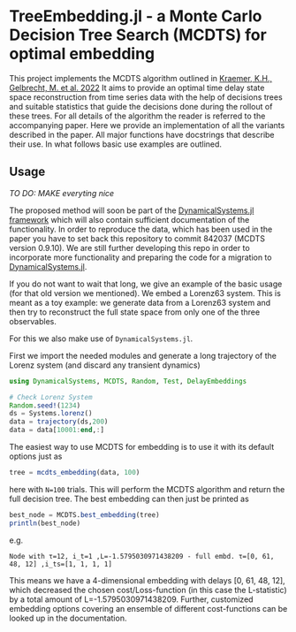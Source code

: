 # TreeEmbedding.jl - a Monte Carlo Decision Tree Search (MCDTS) for optimal embedding

This project implements the MCDTS algorithm outlined in [Kraemer, K.H., Gelbrecht, M. et al. 2022](https://link.springer.com/article/10.1007/s11071-022-07280-2) It aims to provide an optimal time delay state space reconstruction from time series data with the help of decisions trees and suitable statistics that guide the decisions done during the rollout of these trees. For all details of the algorithm the reader is referred to the accompanying paper. Here we provide an implementation of all the variants described in the paper. All major functions have docstrings that describe their use. In what follows basic use examples are outlined.

## Usage

*TO DO: MAKE everyting nice*

The proposed method will soon be part of the [DynamicalSystems.jl framework](https://juliadynamics.github.io/DynamicalSystems.jl/latest/) which will also contain sufficient documentation of the functionality. In order to reproduce the data, which has been used in the paper you have to
set back this repository to commit 842037 (MCDTS version 0.9.10). We are still further developing this repo in order to incorporate more functionality and preparing the
code for a migration to [DynamicalSystems.jl](https://juliadynamics.github.io/DynamicalSystems.jl/latest/).

If you do not want to wait that long, we give an example of the basic usage (for that old version we mentioned).
We embed a Lorenz63 system. This is meant as a toy example: we generate
data from a Lorenz63 system and then try to reconstruct the full state space from only one of the three observables.

For this we also make use of `DynamicalSystems.jl`.

First we import the needed modules and generate a long trajectory of the Lorenz system (and discard any transient dynamics)

```julia
using DynamicalSystems, MCDTS, Random, Test, DelayEmbeddings

# Check Lorenz System
Random.seed!(1234)
ds = Systems.lorenz()
data = trajectory(ds,200)
data = data[10001:end,:]
```

The easiest way to use MCDTS for embedding is to use it with its default options just as

```julia
tree = mcdts_embedding(data, 100)
```
here with `N=100` trials. This will perform the MCDTS algorithm and return the full decision tree. The best embedding can then just be printed as

```julia
best_node = MCDTS.best_embedding(tree)
println(best_node)
```
e.g.
```
Node with τ=12, i_t=1 ,L=-1.5795030971438209 - full embd. τ=[0, 61, 48, 12] ,i_ts=[1, 1, 1, 1]
```
This means we have a 4-dimensional embedding with delays [0, 61, 48, 12], which decreased
the chosen cost/Loss-function (in this case the L-statistic) by a total amount of
L=-1.5795030971438209. Further, customized embedding options covering an ensemble
of different cost-functions can be looked up in the documentation.
